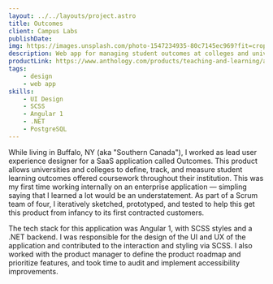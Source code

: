 ```yaml
---
layout: ../../layouts/project.astro
title: Outcomes
client: Campus Labs
publishDate:
img: https://images.unsplash.com/photo-1547234935-80c7145ec969?fit=crop&w=1400&h=700&q=75
description: Web app for managing student outcomes at colleges and universities.
productLink: https://www.anthology.com/products/teaching-and-learning/assessment-management
tags:
    - design
    - web app
skills:
    - UI Design
    - SCSS
    - Angular 1
    - .NET
    - PostgreSQL
---
```


While living in Buffalo, NY (aka "Southern Canada"), I worked as lead user experience designer for a SaaS application called Outcomes. This product allows universities and colleges to define, track, and measure student learning outcomes offered coursework throughout their institution. This was my first time working internally on an enterprise application — simpling saying that I learned a lot would be an understatement. As part of a Scrum team of four, I iteratively sketched, prototyped, and tested to help this get this product from infancy to its first contracted customers.

The tech stack for this application was Angular 1, with SCSS styles and a .NET backend. I was responsible for the design of the UI and UX of the application and contributed to the interaction and styling via SCSS. I also worked with the product manager to define the product roadmap and prioritize features, and took time to audit and implement accessibility improvements.
